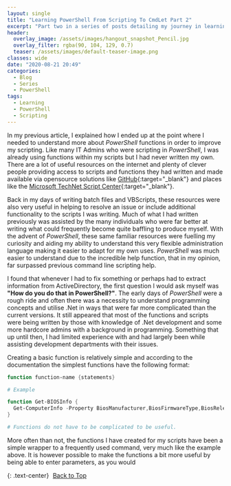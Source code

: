 ```yaml
---
layout: single
title: "Learning PowerShell From Scripting To CmdLet Part 2"
excerpt: "Part two in a series of posts detailing my journey in learning PowerShell"
header:
  overlay_image: /assets/images/hangout_snapshot_Pencil.jpg
  overlay_filter: rgba(90, 104, 129, 0.7)
  teaser: /assets/images/default-teaser-image.png
classes: wide
date: "2020-08-21 20:49"
categories:
  - Blog
  - Series
  - PowerShell
tags:
  - Learning
  - PowerShell
  - Scripting
---
```


In my previous article, I explained how I ended up at the point where I needed to understand more about *PowerShell* functions in order to improve my scripting. Like many IT Admins who were scripting in *PowerShell*, I was already using functions within my scripts but I had never written my own. There are a lot of useful resources on the internet and plenty of clever people providing access to scripts and functions they had written and made available via opensource solutions like [GitHub][1]{:target="_blank"} and places like the [Microsoft TechNet Script Center][2]{:target="_blank"}.

Back in my days of writing batch files and VBScripts, these resources were also very useful in helping to resolve an issue or include additional functionality to the scripts I was writing. Much of what I had written previously was assisted by the many individuals who were far better at writing what could frequently become quite baffling to produce myself. With the advent of *PowerShell*, these same familiar resources were fuelling my curiosity and aiding my ability to understand this very flexible administration language making it easier to adapt for my own uses. *PowerShell* was much easier to understand due to the incredible help function, that in my opinion, far surpassed previous command line scripting help.

I found that whenever I had to fix something or perhaps had to extract information from ActiveDirectory, the first question I would ask myself was **"How do you do that in PowerShell?"**. The early days of *PowerShell* were a rough ride and often there was a necessity to understand programming concepts and utilise .Net in ways that were far more complicated than the current versions. It still appeared that most of the functions and scripts were being written by those with knowledge of .Net development and some more hardcore admins with a background in programming. Something that up until then, I had limited experience with and had largely been while assisting development departments with their issues.

Creating a basic function is relatively simple and according to the documentation the simplest functions have the following format:

```powershell
function function-name {statements}

# Example

function Get-BIOSInfo {
  Get-ComputerInfo -Property BiosManufacturer,BiosFirmwareType,BiosReleaseDate,BiosSMBIOSBIOSVersion,BiosVersion
}

# Functions do not have to be complicated to be useful.
```
More often than not, the functions I have created for my scripts have been a simple wrapper to a frequently used command, very much like the example above. It is however possible to make the functions a bit more useful by being able to enter parameters, as you would 

{: .text-center}
<a href="#" class="btn btn--info btn--small"><i class="fas fa-caret-up" aria-hidden="true" style="color: white; margin-right:5px;"></i>Back to Top</a>

[1]: https://github.com/search?q=powershell
[2]: https://gallery.technet.microsoft.com/scriptcenter/site/search?query=powershell&f%5B0%5D.Value=powershell&f%5B0%5D.Type=SearchText&ac=4

